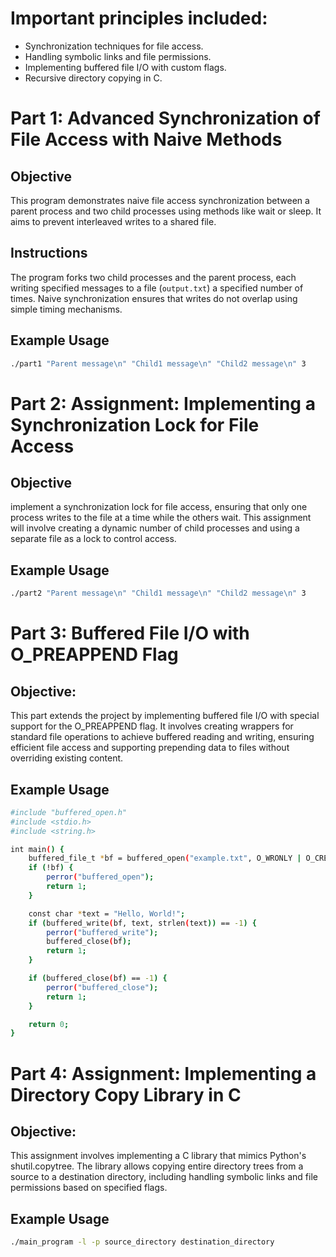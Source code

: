 
# Important principles included:
- Synchronization techniques for file access.
 - Handling symbolic links and file permissions.
- Implementing buffered file I/O with custom flags.
- Recursive directory copying in C.

# Part 1: Advanced Synchronization of File Access with Naive Methods

## Objective
This program demonstrates naive file access synchronization between a parent process and two child processes using methods like wait or sleep. It aims to prevent interleaved writes to a shared file.

## Instructions
The program forks two child processes and the parent process, each writing specified messages to a file (`output.txt`) a specified number of times. Naive synchronization ensures that writes do not overlap using simple timing mechanisms.

## Example Usage
```bash
./part1 "Parent message\n" "Child1 message\n" "Child2 message\n" 3
```

# Part 2: Assignment: Implementing a Synchronization Lock for File Access

## Objective
implement a synchronization lock for file access, ensuring that only one process writes to the file at a time while the others wait. This assignment will involve creating a dynamic number of child processes and using a separate file as a lock to control access.

## Example Usage
```bash
./part2 "Parent message\n" "Child1 message\n" "Child2 message\n" 3
```

# Part 3: Buffered File I/O with O_PREAPPEND Flag

## Objective:
This part extends the project by implementing buffered file I/O with special support for the O_PREAPPEND flag. It involves creating wrappers for standard file operations to achieve buffered reading and writing, ensuring efficient file access and supporting prepending data to files without overriding existing content.

## Example Usage
```bash
#include "buffered_open.h"
#include <stdio.h>
#include <string.h>

int main() {
    buffered_file_t *bf = buffered_open("example.txt", O_WRONLY | O_CREAT | O_PREAPPEND, 0644);
    if (!bf) {
        perror("buffered_open");
        return 1;
    }

    const char *text = "Hello, World!";
    if (buffered_write(bf, text, strlen(text)) == -1) {
        perror("buffered_write");
        buffered_close(bf);
        return 1;
    }

    if (buffered_close(bf) == -1) {
        perror("buffered_close");
        return 1;
    }

    return 0;
}
```

# Part 4: Assignment: Implementing a Directory Copy Library in C

## Objective:
This assignment involves implementing a C library that mimics Python's shutil.copytree. The library allows copying entire directory trees from a source to a destination directory, including handling symbolic links and file permissions based on specified flags.

## Example Usage
```bash
./main_program -l -p source_directory destination_directory
```
